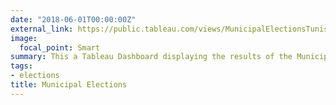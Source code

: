 ```yaml
---
date: "2018-06-01T00:00:00Z"
external_link: https://public.tableau.com/views/MunicipalElectionsTunisia2018/Dashboard3?:language=en-US&publish=yes&:display_count=n&:origin=viz_share_link
image:
  focal_point: Smart
summary: This a Tableau Dashboard displaying the results of the Municipal Election held in Tunisia in 2018. 
tags:
- elections
title: Municipal Elections
---
```

